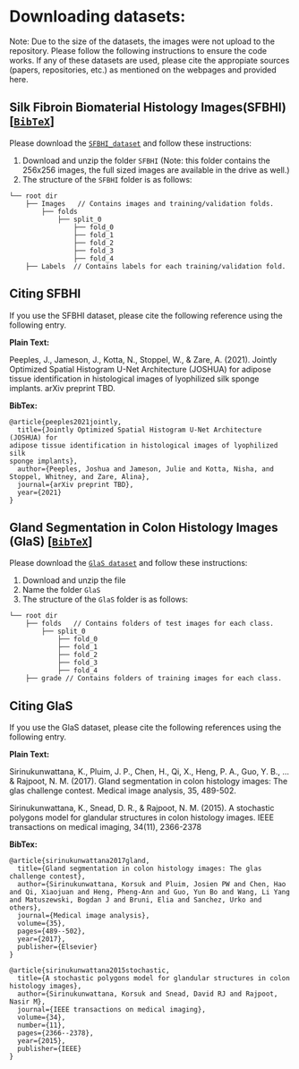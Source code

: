# Downloading datasets:

Note: Due to the size of the datasets, the images were not 
upload to the repository. Please follow the following instructions
to ensure the code works. If any of these datasets are used,
please cite the appropiate sources (papers, repositories, etc.) as mentioned
on the webpages and provided here.

##  Silk Fibroin Biomaterial Histology Images(SFBHI) [[`BibTeX`](#CitingSFBHI)]

Please download the [`SFBHI_dataset`](https://drive.google.com/drive/folders/1ZYGR7HxrJFIk5V9UIUYWWjcJuAyYkMxA?usp=sharing) 
and follow these instructions:

1. Download and unzip the folder `SFBHI` (Note: this folder contains the 
256x256 images, the full sized images are available in the drive as well.)
2. The structure of the `SFBHI` folder is as follows:
```
└── root dir
    ├── Images   // Contains images and training/validation folds.
        ├── folds
            ├── split_0
                ├── fold_0
                ├── fold_1
                ├── fold_2
                ├── fold_3
                ├── fold_4
    ├── Labels  // Contains labels for each training/validation fold.   
```
## <a name="CitingSFBHI"></a>Citing SFBHI

If you use the SFBHI dataset, please cite the following reference using the following entry.

**Plain Text:**

Peeples, J., Jameson, J., Kotta, N., Stoppel, W., & Zare, A. (2021). Jointly Optimized Spatial Histogram U-Net Architecture (JOSHUA) for 
adipose tissue identification in histological images of lyophilized silk 
sponge implants. arXiv preprint TBD.

**BibTex:**
```
@article{peeples2021jointly,
  title={Jointly Optimized Spatial Histogram U-Net Architecture (JOSHUA) for 
adipose tissue identification in histological images of lyophilized silk 
sponge implants},
  author={Peeples, Joshua and Jameson, Julie and Kotta, Nisha, and Stoppel, Whitney, and Zare, Alina},
  journal={arXiv preprint TBD},
  year={2021}
}
```
## Gland Segmentation in Colon Histology Images (GlaS) [[`BibTeX`](#CitingGlaS)]

Please download the 
[`GlaS dataset`](https://warwick.ac.uk/fac/cross_fac/tia/data/glascontest/download/) 
and follow these instructions:

1. Download and unzip the file
2. Name the folder `GlaS`
3. The structure of the `GlaS` folder is as follows:
```
└── root dir
    ├── folds   // Contains folders of test images for each class.
        ├── split_0
            ├── fold_0
            ├── fold_1
            ├── fold_2
            ├── fold_3
            ├── fold_4
    ├── grade // Contains folders of training images for each class.  
```
## <a name="CitingGlaS"></a>Citing GlaS

If you use the GlaS dataset, please cite the following references using the following entry.

**Plain Text:**

Sirinukunwattana, K., Pluim, J. P., Chen, H., Qi, X., Heng, P. A., Guo, 
Y. B., ... & Rajpoot, N. M. (2017). Gland segmentation in colon histology 
images: The glas challenge contest. Medical image analysis, 35, 489-502.

Sirinukunwattana, K., Snead, D. R., & Rajpoot, N. M. (2015). A stochastic 
polygons model for glandular structures in colon histology images. 
IEEE transactions on medical imaging, 34(11), 2366-2378

**BibTex:**
```
@article{sirinukunwattana2017gland,
  title={Gland segmentation in colon histology images: The glas challenge contest},
  author={Sirinukunwattana, Korsuk and Pluim, Josien PW and Chen, Hao and Qi, Xiaojuan and Heng, Pheng-Ann and Guo, Yun Bo and Wang, Li Yang and Matuszewski, Bogdan J and Bruni, Elia and Sanchez, Urko and others},
  journal={Medical image analysis},
  volume={35},
  pages={489--502},
  year={2017},
  publisher={Elsevier}
}

@article{sirinukunwattana2015stochastic,
  title={A stochastic polygons model for glandular structures in colon histology images},
  author={Sirinukunwattana, Korsuk and Snead, David RJ and Rajpoot, Nasir M},
  journal={IEEE transactions on medical imaging},
  volume={34},
  number={11},
  pages={2366--2378},
  year={2015},
  publisher={IEEE}
}

```